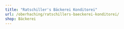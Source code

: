 ```yaml
---
title: "Ratschiller's Bäckerei Konditorei"
url: /oberhaching/ratschillers-baeckerei-konditorei/
shop: Bäckerei
---
```

